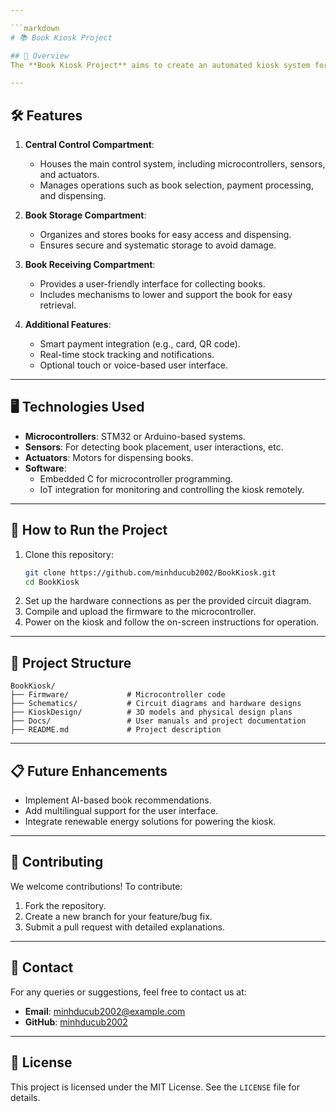 ```yaml
---

```markdown
# 📚 Book Kiosk Project

## 📖 Overview
The **Book Kiosk Project** aims to create an automated kiosk system for selling books. The kiosk features a user-friendly interface, efficient book dispensing mechanisms, and robust control functionality. It is designed to provide a seamless and modern experience for book enthusiasts.

---
```


## 🛠️ Features
1. **Central Control Compartment**:
   - Houses the main control system, including microcontrollers, sensors, and actuators.
   - Manages operations such as book selection, payment processing, and dispensing.

2. **Book Storage Compartment**:
   - Organizes and stores books for easy access and dispensing.
   - Ensures secure and systematic storage to avoid damage.

3. **Book Receiving Compartment**:
   - Provides a user-friendly interface for collecting books.
   - Includes mechanisms to lower and support the book for easy retrieval.

4. **Additional Features**:
   - Smart payment integration (e.g., card, QR code).
   - Real-time stock tracking and notifications.
   - Optional touch or voice-based user interface.

---

## 🖥️ Technologies Used
- **Microcontrollers**: STM32 or Arduino-based systems.
- **Sensors**: For detecting book placement, user interactions, etc.
- **Actuators**: Motors for dispensing books.
- **Software**:
  - Embedded C for microcontroller programming.
  - IoT integration for monitoring and controlling the kiosk remotely.

---

## 🚀 How to Run the Project
1. Clone this repository:
   ```bash
   git clone https://github.com/minhducub2002/BookKiosk.git
   cd BookKiosk
   ```
2. Set up the hardware connections as per the provided circuit diagram.
3. Compile and upload the firmware to the microcontroller.
4. Power on the kiosk and follow the on-screen instructions for operation.

---

## 📂 Project Structure
```
BookKiosk/
├── Firmware/             # Microcontroller code
├── Schematics/           # Circuit diagrams and hardware designs
├── KioskDesign/          # 3D models and physical design plans
├── Docs/                 # User manuals and project documentation
├── README.md             # Project description
```

---

## 📋 Future Enhancements
- Implement AI-based book recommendations.
- Add multilingual support for the user interface.
- Integrate renewable energy solutions for powering the kiosk.

---

## 🤝 Contributing
We welcome contributions! To contribute:
1. Fork the repository.
2. Create a new branch for your feature/bug fix.
3. Submit a pull request with detailed explanations.

---

## 📧 Contact
For any queries or suggestions, feel free to contact us at:
- **Email**: minhducub2002@example.com
- **GitHub**: [minhducub2002](https://github.com/minhducub2002)

---

## 📜 License
This project is licensed under the MIT License. See the `LICENSE` file for details.
```
